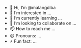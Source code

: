 - 👋 Hi, I’m @malangdiba
- 👀 I’m interested in ...
- 🌱 I’m currently learning ...
- 💞️ I’m looking to collaborate on ...
- 📫 How to reach me ...
- 😄 Pronouns: ...
- ⚡ Fun fact: ...

<!---
malangdiba/malangdiba is a ✨ special ✨ repository because its `README.md` (this file) appears on your GitHub profile.
You can click the Preview link to take a look at your changes.
--->
